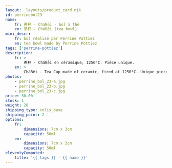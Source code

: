 ```yaml
---
layout: _layouts/product_card.njk
id: perrinebol23
name:
    fr: 茶杯 - CháBēi - bol à thé
    en: 茶杯 - CháBēi (tea bowl)
mini_descr:
    fr: bol réalisé par Perrine Pottiez  
    en: tea bowl made by Perrine Pottiez
tags: ['perrine-pottiez']
description: 
    fr: >
        茶杯 - CháBēi en céramique, 1250°C. Pièce unique.
    en: >
        CháBēi - Tea Cup made of ceramic, fired at 1250°C. Unique piece.
photos:
    - perrine_bol_23-a.jpg
    - perrine_bol_23-b.jpg
    - perrine_bol_23-c.jpg
price: 30.00
stock: 1
weight: 28
shipping_type: colis_base
shipping_point: 2
options:
    fr:
        dimensions: 7cm x 3cm
        capacité: 50ml
    en:
        dimensions: 7cm x 3cm
        capacity: 50ml
eleventyComputed:
    title: '{{ tags }} - {{ name }}'
---
```

